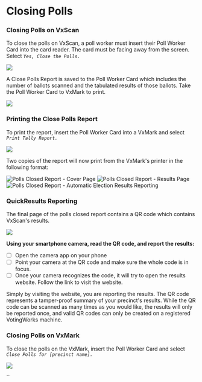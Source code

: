 # Closing Polls

### Closing Polls on VxScan

To close the polls on VxScan, a poll worker must insert their Poll Worker Card into the card reader. The card must be facing away from the screen. Select _`Yes, Close the Polls.`_

![](<../../.gitbook/assets/image (148).png>)

A Close Polls Report is saved to the Poll Worker Card which includes the number of ballots scanned and the tabulated results of those ballots. Take the Poll Worker Card to VxMark to print.

![](<../../.gitbook/assets/image (217) (1).png>)

### Printing the Close Polls Report

To print the report, insert the Poll Worker Card into a VxMark and select _`Print Tally Report.`_&#x20;

![](<../../.gitbook/assets/image (102) (1).png>)

Two copies of the report will now print from the VxMark's printer in the following format:

![Polls Closed Report - Cover Page](<../../.gitbook/assets/polls-closed-10-18-2021-pages-1 (1).jpg>) ![Polls Closed Report - Results Page](<../../.gitbook/assets/polls-closed-10-18-2021-pages-2 (1).jpg>) ![Polls Closed Report - Automatic Election Results Reporting](<../../.gitbook/assets/polls-closed-10-18-2021-pages-3 (1).jpg>)

### QuickResults Reporting

The final page of the polls closed report contains a QR code which contains VxScan's results.

![](../../.gitbook/assets/QR\_Code\_Arrow.jpg)

**Using your smartphone camera, read the QR code, and report the results:**

* [ ] Open the camera app on your phone
* [ ] Point your camera at the QR code and make sure the whole code is in focus.&#x20;
* [ ] Once your camera recognizes the code, it will try to open the results website. Follow the link to visit the website.

Simply by visiting the website, you are reporting the results. The QR code represents a tamper-proof summary of your precinct's results. While the QR code can be scanned as many times as you would like, the results will only be reported once, and valid QR codes can only be created on a registered VotingWorks machine.

### Closing Polls on VxMark

To close the polls on the VxMark, insert the Poll Worker Card and select _`Close Polls for [precinct name].`_

![](<../../.gitbook/assets/image (102).png>)

``

